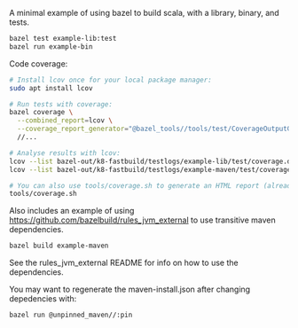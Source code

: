 A minimal example of using bazel to build scala, with a library, binary, and tests.

```bash
bazel test example-lib:test
bazel run example-bin
```

Code coverage:

```bash
# Install lcov once for your local package manager:
sudo apt install lcov

# Run tests with coverage:
bazel coverage \
  --combined_report=lcov \
  --coverage_report_generator="@bazel_tools//tools/test/CoverageOutputGenerator/java/com/google/devtools/coverageoutputgenerator:Main" \
  //...

# Analyse results with lcov:
lcov --list bazel-out/k8-fastbuild/testlogs/example-lib/test/coverage.dat
lcov --list bazel-out/k8-fastbuild/testlogs/example-maven/test/coverage.dat

# You can also use tools/coverage.sh to generate an HTML report (already includes running coverage):
tools/coverage.sh
```

Also includes an example of using https://github.com/bazelbuild/rules_jvm_external to use transitive maven dependencies.

```bash
bazel build example-maven
```

See the rules_jvm_external README for info on how to use the dependencies.

You may want to regenerate the maven-install.json after changing depedencies with:

```bash
bazel run @unpinned_maven//:pin
```